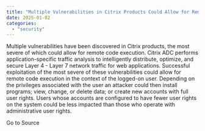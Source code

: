```yaml
---
title: "Multiple Vulnerabilities in Citrix Products Could Allow for Remote Code Execution"
date: 2025-01-02
categories: 
  - "security"
---
```


Multiple vulnerabilities have been discovered in Citrix products, the most severe of which could allow for remote code execution. Citrix ADC performs application-specific traffic analysis to intelligently distribute, optimize, and secure Layer 4 - Layer 7 network traffic for web applications. Successful exploitation of the most severe of these vulnerabilities could allow for remote code execution in the context of the logged-on user. Depending on the privileges associated with the user an attacker could then install programs; view, change, or delete data; or create new accounts with full user rights. Users whose accounts are configured to have fewer user rights on the system could be less impacted than those who operate with administrative user rights.

Go to Source
